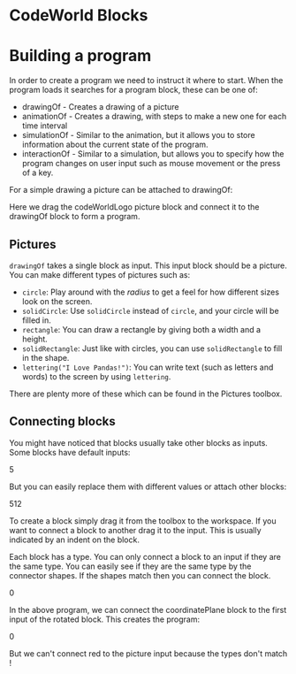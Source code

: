 CodeWorld Blocks
================


Building a program
==================

In order to create a program we need to instruct it where to start.
When the program loads it searches for a program block, these can be one of:

* drawingOf - Creates a drawing of a picture
* animationOf - Creates a drawing, with steps to make a new one for each time
  interval
* simulationOf - Similar to the animation, but it allows you to store
  information about the current state of the program.
* interactionOf - Similar to a simulation, but allows you to specify how the
  program changes on user input such as mouse movement or the press of a key. 

For a simple drawing a picture can be attached to drawingOf:

<xml><block type="cwDrawingOf" x="10" y="10"><value
name="VALUE"><shadow type="cwBlank"></shadow><block
type="cwCodeWorldLogo"></block></value></block></xml>

Here we drag the codeWorldLogo picture block and connect it to the drawingOf
block to form a program.


Pictures
--------

`drawingOf` takes a single block as input. This input block should be a picture.
You can make different types of pictures such as:

* `circle`: Play around with the *radius* to get a feel for how different sizes
  look on the screen.
* `solidCircle`: Use `solidCircle` instead of `circle`, and your circle will be
  filled in.
* `rectangle`:  You can draw a rectangle by giving both a width and a height.
* `solidRectangle`: Just like with circles, you can use `solidRectangle` to
  fill in the shape.
* `lettering("I Love Pandas!")`: You can write text (such as letters and words)
  to the screen by using `lettering`.

There are plenty more of these which can be found in the Pictures toolbox.

Connecting blocks
------------

You might have noticed that blocks usually take other blocks as inputs. Some
blocks have default inputs:


<xml><block type="cwCircle" x="10" y="10"><value name="RADIUS"><shadow type="numNumber">
     <field name="NUMBER">5</field></shadow></value></block>
</xml>


But you can easily replace them with different values or attach other blocks:

<xml><block type="cwCircle" id="/Q0fw[{f@E:J0gR||8qA" x="12"
y="12"><value name="RADIUS"><shadow type="numNumber"
id="C]#wm1_YL2,Av,zg-Qm1"><field name="NUMBER">5</field></shadow><block
type="numAdd" id="U4M9YP{|CQq|~xasJfrB" ><value
name="LEFT"><shadow type="numNumber" id="9=%.c*E?@h_Mu}u;.g9{"><field
name="NUMBER">1</field></shadow></value><value name="RIGHT"><shadow
type="numNumber" id=")Ln0Ap[AgmmHL{:1Y/wN"><field
name="NUMBER">2</field></shadow></value></block></value></block></xml>

To create a block simply drag it from the toolbox to the workspace. If you want
to connect a block to another drag it to the input. This is usually indicated by
an indent on the block.

Each block has a type. You can only connect a block to an input if they are the
same type. You can easily see if they are the same type by the connector shapes.
If the shapes match then you can connect the block.

<xml><block type="cwDrawingOf" id=";K:F=))!Q%~JPr4~9+Bm" x="6" y="10"><value
name="VALUE"><shadow type="cwBlank" id="DaNDD+9h2L-0@oc?Ux[c"></shadow><block
type="cwRotate" id="=1}hVAJm%S:PTHQm|*LA"><value name="PICTURE"><shadow
type="cwBlank" id="v+p=kkC?[Xen[?}P#JJ^"></shadow></value><value
name="ANGLE"><shadow type="numNumber" id="G.rMkdmcxB74!#Oi=NHr"><field
name="NUMBER">0</field></shadow></value></block></value></block><block
type="cwCoordinatePlane" id="||@WyV^pnCW2nEfbcN`Q" x="206"
y="102"></block><block type="cwRed" id="!rsFc*U]|*5Y?K8#tts4" 
x="206" y="139"></block></xml>

In the above program, we can connect the coordinatePlane block to the first
input of the rotated block. This creates the program:

<xml><block type="cwDrawingOf" id=";K:F=))!Q%~JPr4~9+Bm" x="6" y="10"><value
name="VALUE"><shadow type="cwBlank" id="DaNDD+9h2L-0@oc?Ux[c"></shadow><block
type="cwRotate" id="=1}hVAJm%S:PTHQm|*LA"><value name="PICTURE"><shadow
type="cwBlank" id="v+p=kkC?[Xen[?}P#JJ^"></shadow><block
type="cwCoordinatePlane" id="||@WyV^pnCW2nEfbcN`Q"></block></value><value
name="ANGLE"><shadow type="numNumber" id="G.rMkdmcxB74!#Oi=NHr"><field
name="NUMBER">0</field></shadow></value></block></value></block></xml>

But we can't connect red to the picture input because the types don't match !
